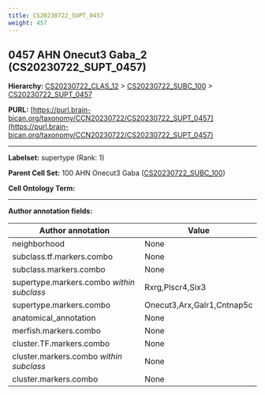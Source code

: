 ```yaml
---
title: CS20230722_SUPT_0457
weight: 457
---
```

## 0457 AHN Onecut3 Gaba_2 (CS20230722_SUPT_0457)
<b>Hierarchy: </b>
[CS20230722_CLAS_12](../CS20230722_CLAS_12) >
[CS20230722_SUBC_100](../CS20230722_SUBC_100) >
[CS20230722_SUPT_0457](../CS20230722_SUPT_0457)

**PURL:** [https://purl.brain-bican.org/taxonomy/CCN20230722/CS20230722_SUPT_0457](https://purl.brain-bican.org/taxonomy/CCN20230722/CS20230722_SUPT_0457)

---


**Labelset:** supertype (Rank: 1)

**Parent Cell Set:** 100 AHN Onecut3 Gaba ([CS20230722_SUBC_100](../CS20230722_SUBC_100))



**Cell Ontology Term:** 

[MARKER GENES.]: #


---

[TRANSFERRED ANNOTATIONS.]: #


[AUTHOR ANNOTATION FIELDS.]: #


**Author annotation fields:**

| Author annotation | Value |
|-------------------|-------|
|neighborhood|None|
|subclass.tf.markers.combo|None|
|subclass.markers.combo|None|
|supertype.markers.combo _within subclass_|Rxrg,Plscr4,Six3|
|supertype.markers.combo|Onecut3,Arx,Galr1,Cntnap5c|
|anatomical_annotation|None|
|merfish.markers.combo|None|
|cluster.TF.markers.combo|None|
|cluster.markers.combo _within subclass_|None|
|cluster.markers.combo|None|
